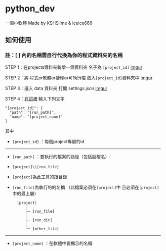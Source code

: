 # python_dev
一個小軟體
Made by KSHSlime & iceice666

## 如何使用
### 註：[ ] 內的名稱需自行代換為你的程式資料夾的名稱

STEP 1：在projects資料夾新增一個資料夾 名子為 `[project_id]`
[Imgur](https://i.imgur.com/9zfDyL7.png)

STEP 2：將 程式or軟體or捷徑or可執行檔 放入`[project_id]`資料夾中
[Imgur](https://i.imgur.com/cAt9S0z.png)

STEP 3：進入 data 資料夾 打開 settings.json
[Imgur](https://i.imgur.com/lJYqM0y.png)

STEP 4：[在這裡](https://i.imgur.com/fXAkc6q.png) 輸入下列文字

```
"[project_id]": {
  "path": "[run_path]",
  "name": "[project_name]"
}
```

其中

- `[project_id]` ：每個project專屬的id

---

+ `[run_path]` ：要執行的檔案的路徑（包括副檔名）:
+ `[project]\\[run_file]` 
+ `[project]`為此工具的跟目錄
+ `[run_file]`為執行的的名稱 （此檔案必須在`[project]`中 且必須在`[project]`中的最上層）
        
        [project]
            │
            ├─ [run_file]
            │
            ├─ [run_dir]
            │
            └─ [other_file]
        
---

- `[project_name]` ：在軟體中要顯示的名稱


